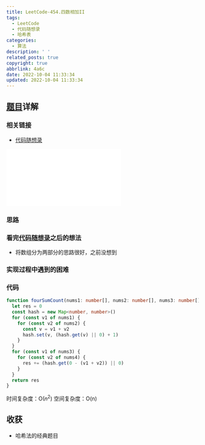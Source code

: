 ```yaml
---
title: LeetCode-454.四数相加II
tags:
  - LeetCode
  - 代码随想录
  - 哈希表
categories:
  - 算法
description: ' '
related_posts: true
copyright: true
abbrlink: 4a6c
date: 2022-10-04 11:33:34
updated: 2022-10-04 11:33:34
---
```


## [题目](https://leetcode.cn/problems/4sum-ii/)详解

### 相关链接

- [代码随想录](https://programmercarl.com/0454.四数相加II.html)

<iframe class="iframe_video" src="//player.bilibili.com/player.html?aid=386006485&bvid=BV1Md4y1Q7Yh&cid=778751921&page=1" scrolling="no" border="0" frameborder="no" framespacing="0" allowfullscreen="true"> </iframe>

### 思路

### 看完[代码随想录](https://programmercarl.com/0454.四数相加II.html)之后的想法

- 将数组分为两部分的思路很好，之前没想到

### 实现过程中遇到的困难

### 代码

```ts TypeScript
function fourSumCount(nums1: number[], nums2: number[], nums3: number[], nums4: number[]): number {
  let res = 0
  const hash = new Map<number, number>()
  for (const v1 of nums1) {
    for (const v2 of nums2) {
      const v = v1 + v2
      hash.set(v, (hash.get(v) || 0) + 1)
    }
  }
  for (const v1 of nums3) {
    for (const v2 of nums4) {
      res += (hash.get(0 - (v1 + v2)) || 0)
    }
  }
  return res
}
```

时间复杂度：O($n^2$)
空间复杂度：O(n)

## 收获

- 哈希法的经典题目
